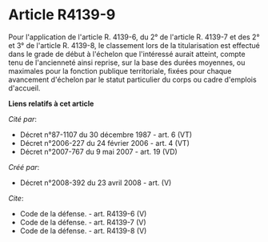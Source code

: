 # Article R4139-9

Pour l'application de l'article R. 4139-6, du 2° de l'article R. 4139-7 et des 2° et 3° de l'article R. 4139-8, le classement
lors de la titularisation est effectué dans le grade de début à l'échelon que l'intéressé aurait atteint, compte tenu de
l'ancienneté ainsi reprise, sur la base des durées moyennes, ou maximales pour la fonction publique territoriale, fixées pour
chaque avancement d'échelon par le statut particulier du corps ou cadre d'emplois d'accueil.

**Liens relatifs à cet article**

_Cité par_:

  - Décret n°87-1107 du 30 décembre 1987 - art. 6 (VT)
  - Décret n°2006-227 du 24 février 2006 - art. 4 (VT)
  - Décret n°2007-767 du 9 mai 2007 - art. 19 (VD)

_Créé par_:

  - Décret n°2008-392 du 23 avril 2008 - art. (V)

_Cite_:

  - Code de la défense. - art. R4139-6 (V)
  - Code de la défense. - art. R4139-7 (V)
  - Code de la défense. - art. R4139-8 (V)
